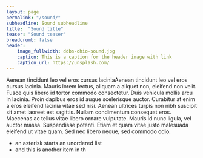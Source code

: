```yaml
---
layout: page
permalink: "/sound/"
subheadline: Sound subheadline
title:  "Sound title"
teaser: "Sound teaser"
breadcrumb: false
header:
    image_fullwidth: ddbs-ohio-sound.jpg
    caption: This is a caption for the header image with link
    caption_url: https://unsplash.com/
---
```

Aenean tincidunt leo vel eros cursus laciniaAenean tincidunt leo vel eros cursus lacinia. Mauris lorem lectus, aliquam a aliquet non, eleifend non velit. Fusce quis libero id tortor commodo consectetur. Duis vehicula mollis arcu in lacinia. Proin dapibus eros id augue scelerisque auctor. Curabitur at enim a eros eleifend lacinia vitae sed nisi. Aenean ultrices turpis non nibh suscipit sit amet laoreet est sagittis. Nullam condimentum consequat eros. Maecenas ac tellus vitae libero ornare vulputate. Mauris id nunc ligula, vel auctor massa. Suspendisse potenti. Etiam et quam vitae justo malesuada eleifend ut vitae quam. Sed nec libero neque, sed commodo odio.

* an asterisk starts an unordered list
* and this is another item in th